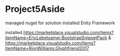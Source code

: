 # Project5Aside

managed nuget for solution installed Enity Framework

installed https://marketplace.visualstudio.com/items?itemName=EricLebetsamer.BootstrapSnippetPack
&
https://marketplace.visualstudio.com/items?itemName=RionWilliams.Glyphfriend2017
